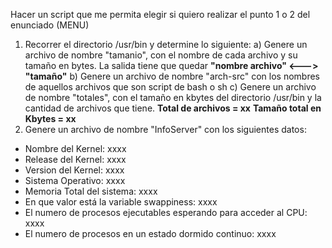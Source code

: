 Hacer un script que me permita elegir si quiero realizar el punto 1 o 2 del enunciado (MENU)
1) Recorrer el directorio /usr/bin y determine lo siguiente:
a) Genere un archivo de nombre "tamanio", con el nombre de cada archivo y su tamaño en bytes. La salida tiene que quedar **"nombre archivo" <---> "tamaño"**
b) Genere un archivo de nombre "arch-src" con los nombres de aquellos archivos que son script de bash o sh
c) Genere un archivo de nombre "totales", con el tamaño en kbytes del directorio /usr/bin y la cantidad de archivos que tiene. 
**Total de archivos = xx**
**Tamaño total en Kbytes = xx**
2) Genere un archivo de nombre "InfoServer" con los siguientes datos:
 - Nombre del Kernel: xxxx
 - Release del Kernel: xxxx
 - Version del Kernel: xxxx
 - Sistema Operativo: xxxx
 - Memoria Total del sistema: xxxx
 - En que valor está la variable swappiness: xxxx
 - El numero de procesos ejecutables esperando para acceder al CPU: xxxx
 - El numero de procesos en un estado dormido continuo: xxxx
